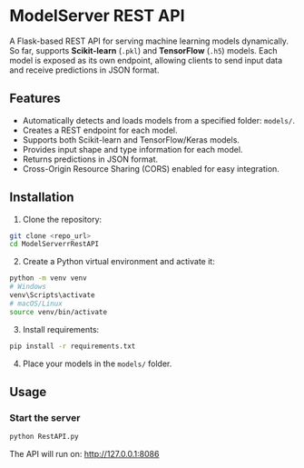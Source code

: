# ModelServer REST API

A Flask-based REST API for serving machine learning models dynamically. So far, supports **Scikit-learn** (`.pkl`) and **TensorFlow** (`.h5`) models. Each model is exposed as its own endpoint, allowing clients to send input data and receive predictions in JSON format.



## Features

- Automatically detects and loads models from a specified folder: `models/`.
- Creates a REST endpoint for each model.
- Supports both Scikit-learn and TensorFlow/Keras models.
- Provides input shape and type information for each model.
- Returns predictions in JSON format.
- Cross-Origin Resource Sharing (CORS) enabled for easy integration.



## Installation

1. Clone the repository:
```bash
git clone <repo_url>
cd ModelServerrRestAPI
```

2. Create a Python virtual environment and activate it:
```bash
python -m venv venv
# Windows
venv\Scripts\activate
# macOS/Linux
source venv/bin/activate
```

3. Install requirements:
```bash
pip install -r requirements.txt
```

4. Place your models in the `models/` folder.



## Usage
### Start the server
```bash
python RestAPI.py
```
The API will run on:
http://127.0.0.1:8086

